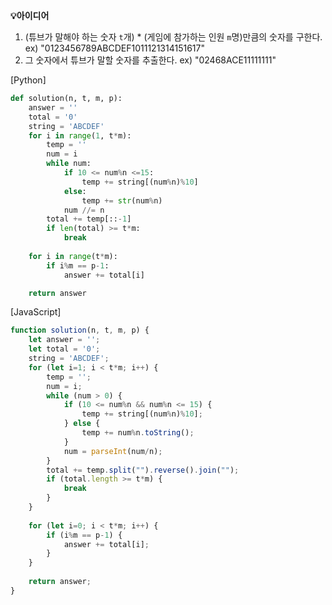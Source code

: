 **💡아이디어**

1. (튜브가 말해야 하는 숫자 `t`개) * (게임에 참가하는 인원 `m`명)만큼의 숫자를 구한다. ex)  "0123456789ABCDEF1011121314151617"
2. 그 숫자에서 튜브가 말할 숫자를 추출한다. ex)  "02468ACE11111111"

[Python]

```python
def solution(n, t, m, p):
    answer = ''
    total = '0'
    string = 'ABCDEF'
    for i in range(1, t*m):
        temp = ''
        num = i
        while num:
            if 10 <= num%n <=15:
                temp += string[(num%n)%10]
            else:                
                temp += str(num%n)
            num //= n
        total += temp[::-1]
        if len(total) >= t*m:            
            break
    
    for i in range(t*m):
        if i%m == p-1:
            answer += total[i]

    return answer
```

[JavaScript]

```javascript
function solution(n, t, m, p) {
    let answer = '';
    let total = '0';
    string = 'ABCDEF';
    for (let i=1; i < t*m; i++) {
        temp = '';
        num = i;
        while (num > 0) {        
            if (10 <= num%n && num%n <= 15) {
                temp += string[(num%n)%10];
            } else {
                temp += num%n.toString();
            }
            num = parseInt(num/n);           
        }
        total += temp.split("").reverse().join("");
        if (total.length >= t*m) {
            break
        }
    }
    
    for (let i=0; i < t*m; i++) {
        if (i%m == p-1) {
            answer += total[i];
        }
    }
    
    return answer;
}
```

